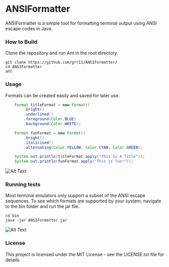 # ANSIFormatter
ANSIFormatter is a simple tool for formatting terminal output using ANSI escape codes in Java.

### How to Build
Clone the repository and run Ant in the root directory. 
```
git clone https://github.com/grr11/ANSIFormatter/
cd ANSIFormatter
ant
```
### Usage
Formats can be created easily and saved for later use.
```java
    Format titleFormat = new Format()
        .bright()
        .underlined()
        .foreground(Color.BLUE)
        .background(Color.WHITE);

    Format funFormat = new Format()
        .bright()
        .italicised()
        .alternating(Color.YELLOW, Color.CYAN, Color.GREEN);

    System.out.println(titleFormat.apply("This Is A Title"));
    System.out.println(funFormat.apply("This is fun!"));
```
![Alt Text](http://i.imgur.com/NpOisCB.png)
### Running tests
Most terminal emulators only support a subset of the ANSI escape sequences. To see which formats are supported by your system, navigate to the bin folder and run the jar file.
```
cd bin
java -jar ANSIFormatter.jar
```
![Alt Text](http://i.imgur.com/Uf3gNn4.png)

### License

This project is licensed under the MIT License - see the LICENSE.txt file for details.


